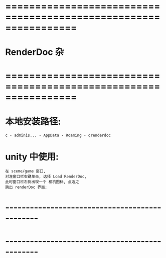 # ================================================================ #
#                   RenderDoc  杂
# ================================================================ #


# 本地安装路径:
    c - adminis... - AppData - Roaming - qrenderdoc 


# unity 中使用:
    在 sceme/game 窗口, 
    对准窗口栏右键单击, 选择 Load RenderDoc,
    此时窗口栏右侧出现一个 相机图标, 点选之
    跳出 renderDoc 界面;


# ---------------------------------------------- #
#       
# ---------------------------------------------- #


















